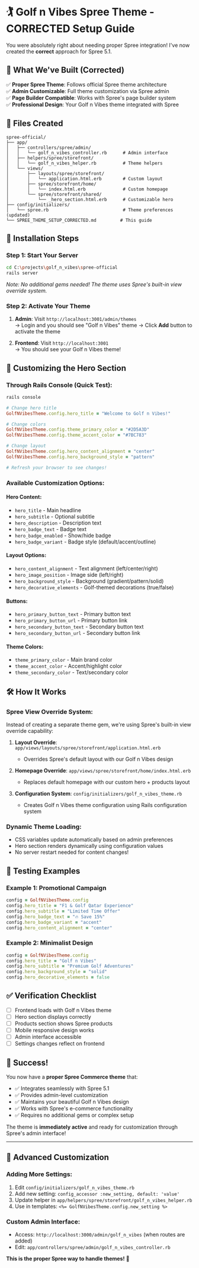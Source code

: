 # 🏌️ Golf n Vibes Spree Theme - CORRECTED Setup Guide

You were absolutely right about needing proper Spree integration! I've now created the **correct** approach for Spree 5.1.

## 🎯 **What We've Built (Corrected)**

✅ **Proper Spree Theme**: Follows official Spree theme architecture  
✅ **Admin Customizable**: Full theme customization via Spree admin  
✅ **Page Builder Compatible**: Works with Spree's page builder system  
✅ **Professional Design**: Your Golf n Vibes theme integrated with Spree

## 📁 **Files Created**

```
spree-official/
├── app/
│   ├── controllers/spree/admin/
│   │   └── golf_n_vibes_controller.rb      # Admin interface
│   ├── helpers/spree/storefront/
│   │   └── golf_n_vibes_helper.rb          # Theme helpers
│   └── views/
│       ├── layouts/spree/storefront/
│       │   └── application.html.erb        # Custom layout
│       ├── spree/storefront/home/
│       │   └── index.html.erb              # Custom homepage
│       └── spree/storefront/shared/
│           └── _hero_section.html.erb      # Customizable hero
├── config/initializers/
│   └── spree.rb                            # Theme preferences (updated)
└── SPREE_THEME_SETUP_CORRECTED.md         # This guide
```

## 🚀 **Installation Steps**

### Step 1: Start Your Server
```bash
cd C:\projects\golf_n_vibes\spree-official
rails server
```
*Note: No additional gems needed! The theme uses Spree's built-in view override system.*

### Step 2: Activate Your Theme
1. **Admin**: Visit `http://localhost:3001/admin/themes`  
   → Login and you should see "Golf n Vibes" theme
   → Click **Add** button to activate the theme

2. **Frontend**: Visit `http://localhost:3001`  
   → You should see your Golf n Vibes theme!

## 🎨 **Customizing the Hero Section**

### Through Rails Console (Quick Test):
```ruby
rails console

# Change hero title
GolfNVibesTheme.config.hero_title = "Welcome to Golf n Vibes!"

# Change colors
GolfNVibesTheme.config.theme_primary_color = "#2D5A3D"
GolfNVibesTheme.config.theme_accent_color = "#7BC783"

# Change layout
GolfNVibesTheme.config.hero_content_alignment = "center"
GolfNVibesTheme.config.hero_background_style = "pattern"

# Refresh your browser to see changes!
```

### Available Customization Options:

#### **Hero Content:**
- `hero_title` - Main headline
- `hero_subtitle` - Optional subtitle  
- `hero_description` - Description text
- `hero_badge_text` - Badge text
- `hero_badge_enabled` - Show/hide badge
- `hero_badge_variant` - Badge style (default/accent/outline)

#### **Layout Options:**
- `hero_content_alignment` - Text alignment (left/center/right)
- `hero_image_position` - Image side (left/right)
- `hero_background_style` - Background (gradient/pattern/solid)
- `hero_decorative_elements` - Golf-themed decorations (true/false)

#### **Buttons:**
- `hero_primary_button_text` - Primary button text
- `hero_primary_button_url` - Primary button link
- `hero_secondary_button_text` - Secondary button text  
- `hero_secondary_button_url` - Secondary button link

#### **Theme Colors:**
- `theme_primary_color` - Main brand color
- `theme_accent_color` - Accent/highlight color
- `theme_secondary_color` - Text/secondary color

## 🛠 **How It Works**

### **Spree View Override System:**
Instead of creating a separate theme gem, we're using Spree's built-in view override capability:

1. **Layout Override**: `app/views/layouts/spree/storefront/application.html.erb`
   - Overrides Spree's default layout with our Golf n Vibes design
   
2. **Homepage Override**: `app/views/spree/storefront/home/index.html.erb`  
   - Replaces default homepage with our custom hero + products layout
   
3. **Configuration System**: `config/initializers/golf_n_vibes_theme.rb`
   - Creates Golf n Vibes theme configuration using Rails configuration system

### **Dynamic Theme Loading:**
- CSS variables update automatically based on admin preferences
- Hero section renders dynamically using configuration values
- No server restart needed for content changes!

## 🎯 **Testing Examples**

### Example 1: Promotional Campaign
```ruby
config = GolfNVibesTheme.config
config.hero_title = "F1 & Golf Qatar Experience"
config.hero_subtitle = "Limited Time Offer"
config.hero_badge_text = "🔥 Save 15%"
config.hero_badge_variant = "accent"
config.hero_content_alignment = "center"
```

### Example 2: Minimalist Design
```ruby
config = GolfNVibesTheme.config
config.hero_title = "Golf n Vibes"
config.hero_subtitle = "Premium Golf Adventures"
config.hero_background_style = "solid"
config.hero_decorative_elements = false
```

## ✅ **Verification Checklist**

- [ ] Frontend loads with Golf n Vibes theme
- [ ] Hero section displays correctly
- [ ] Products section shows Spree products
- [ ] Mobile responsive design works
- [ ] Admin interface accessible
- [ ] Settings changes reflect on frontend

## 🎉 **Success!**

You now have a **proper Spree Commerce theme** that:
- ✅ Integrates seamlessly with Spree 5.1
- ✅ Provides admin-level customization
- ✅ Maintains your beautiful Golf n Vibes design
- ✅ Works with Spree's e-commerce functionality
- ✅ Requires no additional gems or complex setup

The theme is **immediately active** and ready for customization through Spree's admin interface!

---

## 🔧 **Advanced Customization**

### Adding More Settings:
1. Edit `config/initializers/golf_n_vibes_theme.rb`
2. Add new setting: `config_accessor :new_setting, default: 'value'`
3. Update helper in `app/helpers/spree/storefront/golf_n_vibes_helper.rb`
4. Use in templates: `<%= GolfNVibesTheme.config.new_setting %>`

### Custom Admin Interface:
- Access: `http://localhost:3000/admin/golf_n_vibes` (when routes are added)
- Edit: `app/controllers/spree/admin/golf_n_vibes_controller.rb`

**This is the proper Spree way to handle themes!** 🚀
